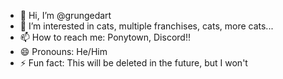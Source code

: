- 👋 Hi, I’m @grungedart
- 👀 I’m interested in cats, multiple franchises, cats, more cats...
- 📫 How to reach me: Ponytown, Discord!!
- 😄 Pronouns: He/Him
- ⚡ Fun fact: This will be deleted in the future, but I won't

<!---
grungedart/grungedart is a ✨ special ✨ repository because its `README.md` (this file) appears on your GitHub profile.
You can click the Preview link to take a look at your changes.
--->
